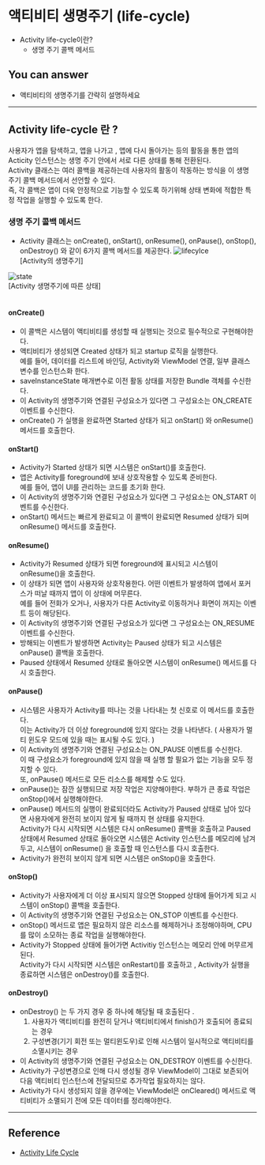 # 액티비티 생명주기 (life-cycle)
<!--Table of Contents-->
- Activity life-cycle이란?
    - 생명 주기 콜백 메서드

## You can answer
- 액티비티의 생명주기를 간략히 설명하세요

<!--Contents-->

---
## Activity life-cycle 란 ? 
사용자가 앱을 탐색하고, 앱을 나가고 , 앱에 다시 돌아가는 등의 활동을 통한 앱의 Acticity 인스턴스는 생명 주기 안에서 서로 다른 상태를 통해 전환된다.  
Activity 클래스는 여러 콜백을 제공하는데 
사용자의 활동이 작동하는 방식을 이 생명 주기 콜백 메서드에서 선언할 수 있다.  
즉, 각 콜백은 앱이 더욱 안정적으로 기능할 수 있도록 하기위해 상태 변화에 적합한 특정 작업을 실행할 수 있도록 한다.

### 생명 주기 콜백 메서드
* Activity 클래스는 onCreate(), onStart(), onResume(), onPause(), onStop(), onDestroy() 와 같이 6가지 콜백 메서드를 제공한다.
![lifecylce](https://developer.android.com/guide/components/images/activity_lifecycle.png?hl=ko)  
  [Activity의 생명주기]
  
![state](https://camo.githubusercontent.com/ecceb23622438ed1883ff03de5c63cea022d1c7f274b329bd1b777ea5ebf653f/68747470733a2f2f646576656c6f7065722e616e64726f69642e636f6d2f696d616765732f746f7069632f6c69627261726965732f6172636869746563747572652f6c6966656379636c652d7374617465732e737667)  
  [Activity 생명주기에 따른 상태]   
<br>
#### onCreate() 
- 이 콜백은 시스템이 액티비티를 생성할 때 실행되는 것으로 필수적으로 구현해야한다.  
- 액티비티가 생성되면 Created 상태가 되고 startup 로직을 실행한다.  
  예를 들어, 데이터를 리스트에 바인딩, Activity와 ViewModel 연결, 일부 클래스 변수를 인스턴스화 한다.  
- saveInstanceState 매개변수로 이전 활동 상태를 저장한 Bundle 객체를 수신한다.  
- 이 Activity의 생명주기와 연결된 구성요소가 있다면 그 구성요소는 ON_CREATE 이벤트를 수신한다.
- onCreate() 가 실행을 완료하면 Started 상태가 되고 onStart() 와 onResume() 메서드를 호출한다.

#### onStart()
- Activity가 Started 상태가 되면 시스템은 onStart()를 호출한다.
- 앱은 Activity를 foreground에 보내 상호작용할 수 있도록 준비한다.  
  예를 들어, 앱이 UI를 관리하는 코드를 초기화 한다.  
- 이 Activity의 생명주기와 연결된 구성요소가 있다면 그 구성요소는 ON_START 이벤트를 수신한다.
- onStart() 메서드는 빠르게 완료되고 이 콜백이 완료되면 Resumed 상태가 되며 onResume() 메서드를 호출한다.

#### onResume() 
- Activity가 Resumed 상태가 되면 foreground에 표시되고 시스템이 onResume()을 호출한다. 
- 이 상태가 되면 앱이 사용자와 상호작용한다. 어떤 이벤트가 발생하여 앱에서 포커스가 떠날 때까지 
  앱이 이 상태에 머무른다.  
  예를 들어 전화가 오거나, 사용자가 다른 Activity로 이동하거나 화면이 꺼지는 이벤트 등이 해당된다.  
- 이 Activity의 생명주기와 연결된 구성요소가 있다면 그 구성요소는 ON_RESUME 이벤트를 수신한다.
- 방해되는 이벤트가 발생하면 Activity는 Paused 상태가 되고 시스템은 onPause() 콜백을 호출한다.
- Paused 상태에서 Resumed 상태로 돌아오면 시스템이 onResume() 메서드를 다시 호출한다.

#### onPause()
- 시스템은 사용자가 Activity를 떠나는 것을 나타내는 첫 신호로 이 메서드를 호출한다.   
  이는 Activity가 더 이상 foreground에 있지 않다는 것을 나타낸다. ( 사용자가 멀티 윈도우 모드에 있을 때는 표시될 수도 있다. )  
- 이 Activity의 생명주기와 연결된 구성요소는 ON_PAUSE 이벤트를 수신한다.  
  이 때 구성요소가 foreground에 있지 않을 때 실행 할 필요가 없는 기능을 모두 정지할 수 있다.  
  또, onPause() 메서드로 모든 리소스를 해제할 수도 있다. 
- onPause()는 잠깐 실행되므로 저장 작업은 지양해야한다. 부하가 큰 종료 작업은 onStop()에서 실행해야한다.
- onPause() 메서드의 실행이 완료되더라도 Activity가 Paused 상태로 남아 있다면 사용자에게 완전히 보이지 않게 될 때까지 현 상태를 유지한다.  
  Activity가 다시 시작되면 시스템은 다시 onResume() 콜백을 호출하고 Paused 상태에서 Resumed 상태로 
  돌아오면 시스템은 Activity 인스턴스를 메모리에 남겨두고, 시스템이 onResume() 을 호출할 때 
  인스턴스를 다시 호출한다.  
- Activity가 완전히 보이지 않게 되면 시스템은 onStop()을 호출한다.

#### onStop() 
- Activity가 사용자에게 더 이상 표시되지 않으면 Stopped 상태에 들어가게 되고 시스템이 onStop() 콜백을 호출한다.
- 이 Activity의 생명주기와 연결된 구성요소는 ON_STOP 이벤트를 수신한다.
- onStop() 메서드로 앱은 필요하지 않은 리소스를 해제하거나 조정해야하며, CPU를 많이 소모하는 종료 작업을 실행해야한다.
- Activity가 Stopped 상태에 들어가면 Activitiy 인스턴스는 메모리 안에 머무르게 된다.  
Activity가 다시 시작되면 시스템은 onRestart()를 호출하고 , Activity가 실행을 종료하면 시스템은 onDestroy()를 호출한다.
  
#### onDestroy() 
- onDestroy() 는 두 가지 경우 중 하나에 해당될 때 호출된다 .
    1. 사용자가 액티비티를 완전히 닫거나 액티비티에서 finish()가 호출되어 종료되는 경우
    2. 구성변경(기기 회전 또는 멀티윈도우)로 인해 시스템이 일시적으로 액티비티를 소멸시키는 경우
- 이 Activity의 생명주기와 연결된 구성요소는 ON_DESTROY 이벤트를 수신한다.
- Activity가 구성변경으로 인해 다시 생성될 경우 ViewModel이 그대로 보존되어 다음 액티비티 인스턴스에 전달되므로 
추가작업 필요하지는 않다.  
- Activity가 다시 생성되지 않을 경우에는 ViewModel은 onCleared() 메서드로 액티비티가 소멸되기 전에 모든 데이터를 정리해야한다.   

---
## Reference
- [Activity Life Cycle](https://developer.android.com/guide/components/activities/activity-lifecycle)


